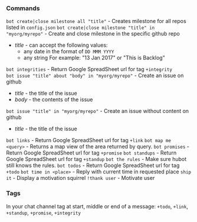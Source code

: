 ### Commands

`bot create|close milestone all "title"` - Creates milestone for all repos listed in `config.json`
`bot create|close milestone "title" in "myorg/myrepo"` - Create and close milestone in the specific github repo
  - *title* - can accept the following values:
    - any date in the format of `DD MMM YYYY`
    - any string
    For example: "13 Jan 2017" or "This is Backlog"

`bot integrities` - Return Google SpreadSheet url for tag `+integrity`    
`bot issue "title" about "body" in "myorg/myrepo"` - Create an issue on github
  - *title* - the title of the issue
  - *body* - the contents of the issue
  
`bot issue "title" in "myorg/myrepo"` - Create an issue without content on github
  - *title* - the title of the issue
    
`bot links` - Return Google SpreadSheet url for tag `+link`
`bot map me <query>` - Returns a map view of the area returned by query.
`bot promises` - Return Google SpreadSheet url for tag `+promise`
`bot standups` - Return Google SpreadSheet  url for tag `+standup`
`bot the rules` - Make sure hubot still knows the rules.
`bot todos` - Return Google SpreadSheet  url for tag `+todo`
`bot time in <place>` - Reply with current time in requested place
`ship it` - Display a motivation squirrel
`!thank user` - Motivate user 

### Tags
In your chat channel tag at start, middle or end of a message: `+todo`, `+link`, `+standup`, `+promise`, `+integrity`